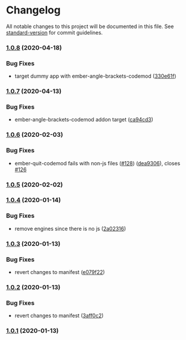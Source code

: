 # Changelog

All notable changes to this project will be documented in this file. See [standard-version](https://github.com/conventional-changelog/standard-version) for commit guidelines.

### [1.0.8](https://github.com/ember-cli/ember-cli-update-codemods-manifest/compare/ember-addon-codemods-manifest@1.0.7...ember-addon-codemods-manifest@1.0.8) (2020-04-18)


### Bug Fixes

* target dummy app with ember-angle-brackets-codemod ([330e61f](https://github.com/ember-cli/ember-cli-update-codemods-manifest/commit/330e61fa03bf07dbb8625244c31887b45c90113e))

### [1.0.7](https://github.com/ember-cli/ember-cli-update-codemods-manifest/compare/ember-addon-codemods-manifest@1.0.6...ember-addon-codemods-manifest@1.0.7) (2020-04-13)


### Bug Fixes

* ember-angle-brackets-codemod addon target ([ca94cd3](https://github.com/ember-cli/ember-cli-update-codemods-manifest/commit/ca94cd3c4185b3b94392cd48fecc664ca5e65bcd))

### [1.0.6](https://github.com/ember-cli/ember-cli-update-codemods-manifest/compare/ember-addon-codemods-manifest@1.0.5...ember-addon-codemods-manifest@1.0.6) (2020-02-03)


### Bug Fixes

* ember-quit-codemod fails with non-js files ([#128](https://github.com/ember-cli/ember-cli-update-codemods-manifest/issues/128)) ([dea9306](https://github.com/ember-cli/ember-cli-update-codemods-manifest/commit/dea9306c5cd0a5b451c4948ea51749dfd1e62e20)), closes [#126](https://github.com/ember-cli/ember-cli-update-codemods-manifest/issues/126)

### [1.0.5](https://github.com/ember-cli/ember-cli-update-codemods-manifest/compare/ember-addon-codemods-manifest@1.0.4...ember-addon-codemods-manifest@1.0.5) (2020-02-02)

### [1.0.4](https://github.com/ember-cli/ember-cli-update-codemods-manifest/compare/ember-addon-codemods-manifest@1.0.3...ember-addon-codemods-manifest@1.0.4) (2020-01-14)


### Bug Fixes

* remove engines since there is no js ([2a02316](https://github.com/ember-cli/ember-cli-update-codemods-manifest/commit/2a0231642f648f3f71d99785c0e1a50ee5e0bd65))

### [1.0.3](https://github.com/ember-cli/ember-cli-update-codemods-manifest/compare/ember-addon-codemods-manifest@1.0.2...ember-addon-codemods-manifest@1.0.3) (2020-01-13)


### Bug Fixes

* revert changes to manifest ([e079f22](https://github.com/ember-cli/ember-cli-update-codemods-manifest/commit/e079f2207e946e69f55706be74600a23e40912e0))

### [1.0.2](https://github.com/ember-cli/ember-cli-update-codemods-manifest/compare/ember-addon-codemods-manifest@1.0.1...ember-addon-codemods-manifest@1.0.2) (2020-01-13)


### Bug Fixes

* revert changes to manifest ([3aff0c2](https://github.com/ember-cli/ember-cli-update-codemods-manifest/commit/3aff0c28dee2baacd0abffe7a75f5e5df94294b2))

### [1.0.1](https://github.com/ember-cli/ember-cli-update-codemods-manifest/compare/ember-addon-codemods-manifest@1.0.0...ember-addon-codemods-manifest@1.0.1) (2020-01-13)
